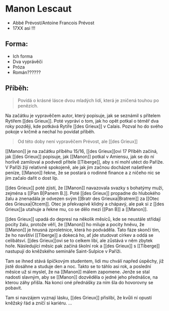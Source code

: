 # Manon Lescaut
- Abbé Prévost/Antoine Francois Prévost
- 17XX asi !!!

## Forma:
- Ich forma
- Dva vyprávěči
- Próza
- Román??????

## Příběh:
> Povídá o krásné lásce dvou mladých lidí, která je zničená touhou po penězích.
>  


Na začátku je vypravěčem autor, který popisuje, jak se seznámil s přítelem Rytířem [[des Grieux]]. Poté vypráví o tom, jak ho opět potkal o téměř dva roky později, kde potkává Rytíře [[des Grieux]] v Calais. Pozval ho do svého pokoje v krčmě a nechal ho povídat příběh.

> Od této doby není vypravěčem Prévost, ale [[des Grieux]]

[[Manon]] je na začátku příběhu 15/16, [[des Grieux]]ovi 17 
Příběh začíná, jak [[des Grieux]] popisuje, jak [[Manon]] potkal v Amiensu, jak se do ní horlivě zamiloval a podvedl přítele [[Tiberge]], aby s ní mohl utéct do Paříže. V Paříži žijí relativně spokojeně, ale jak jim začnou docházet našetřené peníze, [[Manon]] řekne, že se postará o rodinné finance a z ničeho nic se jim začalo dařit o dost líp.

[[des Grieux]] poté zjistí, že [[Manon]] navazovala svazky s bohatýmy muži, zejména s [[Pan B|Panem B.]]. Poté [[des Grieux]] propadne do hlubokého žalu a znenadála je odvezen svým [[Bratr des Grieuxa|Bratrem]] za [[Otec des Grieuxa|Otcem]]. Otec je překvapivě klidný a chápavý, ale pak si z [[des Grieux]]a utahuje a řekne mu, co se dělo mezi [[Pan B]] a [[Manon]].

[[des Grieux]] upadá do depresí na několik měsíců, kde se neustále střídají pocity žalu, protože věří, že [[Manon]] ho miluje a pocity hněvu, že [[Manon]] je hnusná zproletnice, která ho podváděla. Tato fáze skončí tím, že ho navštíví [[Tiberge]] a dokecá ho, ať jde studovat církev a oddá se celibátsví. [[des Grieux]]ovi se to celkem líbí, ale zůstává v něm zbytek hoře. Následující měsíc pak začíná školní rok a [[des Grieux]] s [[Tiberge]] nastupují do kněžského semináře Saint-Sulpice v Paříži.

Tam se ihned stává špičkovým studentem, lidi mu chválí napřed úspěchy, již jistě dosáhne a studuje den a noc. Takto se to táhlo asi rok, a poslední měsíce už si myslel, že na [[Manon]] málem zapomene. Jenže se stal nadosti slavným, aby se [[Manon]] dozvěděla o jedné jeho přednášce, na kterou záhy přišla. Na konci oné přednášky za ním šla do hovorovny se pobavit. 

Tam si navzájem vyznají lásku, [[des Grieux]] přislíbí, že kvůli ní opustí kněžský řád a zníčí si kariéru.
...